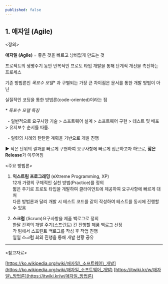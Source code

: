 ```yaml
---
published: false
---
```

## **1\. 애자일 (Agile)**
 


<정의>

**애자일 (Agile)** = 좋은 것을 빠르고 낭비없게 만드는 것

프로젝트의 생명주기 동안 반복적인 프로토 타입 개발을 통해 단계적 개선을 촉진하는 프로세스

기존 방법론인 _폭포수 모델_\* 과 구별되는 가장 큰 차이점은 문서를 통한 개발 방법이 아닌

실질적인 코딩을 통한 방법론(code-oriented)이라는 점

 
_\* 폭포수 모델 특징_

  - 일반적으로 요구사항 기술 > 소프트웨어 설계 > 소프트웨어 구현 > 테스트 및 배포 > 유지보수 순서를 따름.

  - 일련의 차례와 탄탄한 계획을 기반으로 개발 진행

▶ 작은 단위의 결과를 빠르게 구현하여 요구사항에 빠르게 접근하고자 하므로, **잦은 Release**가 이루어짐  


<주요 방법론>  

1.  **익스트림 프로그래밍** (eXtreme Programming, XP)  
    12개 가량의 구체적인 실천 방법(Practice)를 정의  
    짧은 주기로 프로토 타입을 개발하여 클라이언트에 제공하여 요구사항에 빠르게 대처  
    다른 방법론과 달리 개발 시 테스트 코드를 같이 작성하여 테스트를 동시에 진행할 수 있음  
      
    
2.  **스크럼** (Scrum)요구사항을 제품 백로그로 정의  
    한달 간격의 개발 주기(스프린트) 간 진행할 제품 백로그 선정  
    각 팀에서 스프린트 백로그를 작성 후 작업 진행  
    일일 스크럼 회의 진행을 통해 개발 현황 공유
    



***
<참고자료>

[https://ko.wikipedia.org/wiki/애자일\_소프트웨어\_개발](https://ko.wikipedia.org/wiki/애자일_소프트웨어_개발)
[https://itwiki.kr/w/애자일\_방법론](https://itwiki.kr/w/애자일_방법론)